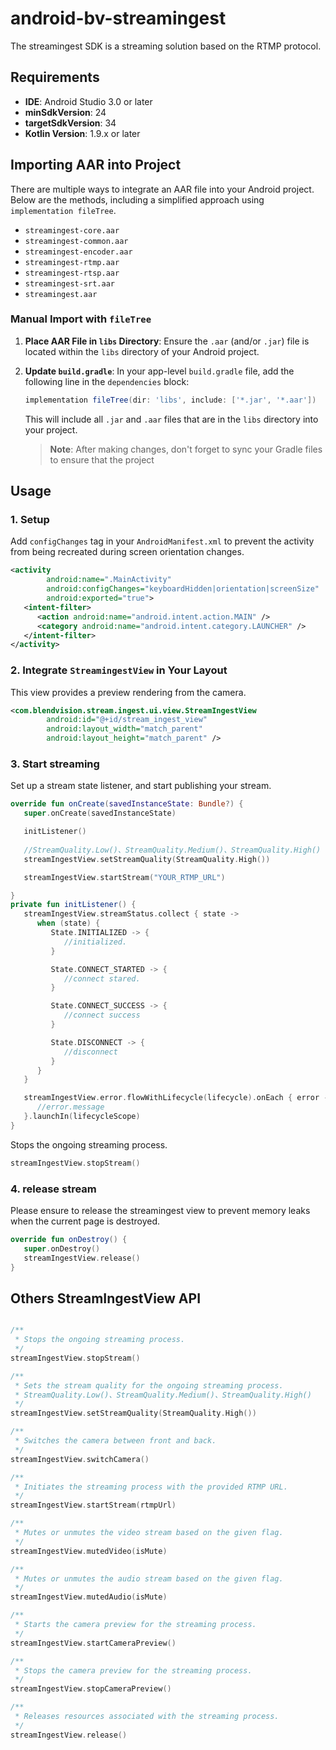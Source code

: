 # android-bv-streamingest

The streamingest SDK is a streaming solution based on the RTMP protocol.

## Requirements

- **IDE**: Android Studio 3.0 or later
- **minSdkVersion**: 24
- **targetSdkVersion**: 34
- **Kotlin Version**: 1.9.x or later

## Importing AAR into Project

There are multiple ways to integrate an AAR file into your Android project. Below are the methods,
including a simplified approach using `implementation fileTree`.

- `streamingest-core.aar`
- `streamingest-common.aar`
- `streamingest-encoder.aar`
- `streamingest-rtmp.aar`
- `streamingest-rtsp.aar`
- `streamingest-srt.aar`
- `streamingest.aar`

### Manual Import with `fileTree`

1. **Place AAR File in `libs` Directory**: Ensure the `.aar` (and/or `.jar`) file is located within
   the `libs` directory of your Android project.

2. **Update `build.gradle`**: In your app-level `build.gradle` file, add the following line in
   the `dependencies` block:

    ```groovy
    implementation fileTree(dir: 'libs', include: ['*.jar', '*.aar'])
    ```

   This will include all `.jar` and `.aar` files that are in the `libs` directory into your project.

   > **Note**: After making changes, don't forget to sync your Gradle files to ensure that the
   project

## Usage

### 1. Setup

Add `configChanges` tag in your `AndroidManifest.xml` to prevent the activity from being recreated
during screen orientation changes.

```xml
<activity 
        android:name=".MainActivity" 
        android:configChanges="keyboardHidden|orientation|screenSize"
        android:exported="true">
   <intent-filter>
      <action android:name="android.intent.action.MAIN" />
      <category android:name="android.intent.category.LAUNCHER" />
   </intent-filter>
</activity>
```

### 2. Integrate `StreamingestView` in Your Layout

This view provides a preview rendering from the camera.

```xml
<com.blendvision.stream.ingest.ui.view.StreamIngestView 
        android:id="@+id/stream_ingest_view"
        android:layout_width="match_parent" 
        android:layout_height="match_parent" />
```

### 3. Start streaming

Set up a stream state listener, and start publishing your stream.

```kotlin
override fun onCreate(savedInstanceState: Bundle?) {
   super.onCreate(savedInstanceState)

   initListener()
   
   //StreamQuality.Low()、StreamQuality.Medium()、StreamQuality.High()
   streamIngestView.setStreamQuality(StreamQuality.High())

   streamIngestView.startStream("YOUR_RTMP_URL")

}
private fun initListener() {
   streamIngestView.streamStatus.collect { state ->
      when (state) {
         State.INITIALIZED -> {
            //initialized.
         }

         State.CONNECT_STARTED -> {
            //connect stared.
         }

         State.CONNECT_SUCCESS -> {
            //connect success
         }

         State.DISCONNECT -> {
            //disconnect
         }
      }
   }

   streamIngestView.error.flowWithLifecycle(lifecycle).onEach { error ->
      //error.message
   }.launchIn(lifecycleScope)
}
```

Stops the ongoing streaming process.

```kotlin
streamIngestView.stopStream()
```

### 4. release stream

Please ensure to release the streamingest view to prevent memory leaks when the current page is
destroyed.

```kotlin
override fun onDestroy() {
   super.onDestroy()
   streamIngestView.release()
}
```

## Others StreamIngestView API

```kotlin

/**
 * Stops the ongoing streaming process.
 */
streamIngestView.stopStream()

/**
 * Sets the stream quality for the ongoing streaming process.
 * StreamQuality.Low()、StreamQuality.Medium()、StreamQuality.High()
 */
streamIngestView.setStreamQuality(StreamQuality.High())

/**
 * Switches the camera between front and back.
 */
streamIngestView.switchCamera()

/**
 * Initiates the streaming process with the provided RTMP URL.
 */
streamIngestView.startStream(rtmpUrl)

/**
 * Mutes or unmutes the video stream based on the given flag.
 */
streamIngestView.mutedVideo(isMute)

/**
 * Mutes or unmutes the audio stream based on the given flag.
 */
streamIngestView.mutedAudio(isMute)

/**
 * Starts the camera preview for the streaming process.
 */
streamIngestView.startCameraPreview()

/**
 * Stops the camera preview for the streaming process.
 */
streamIngestView.stopCameraPreview()

/**
 * Releases resources associated with the streaming process.
 */
streamIngestView.release()

```
